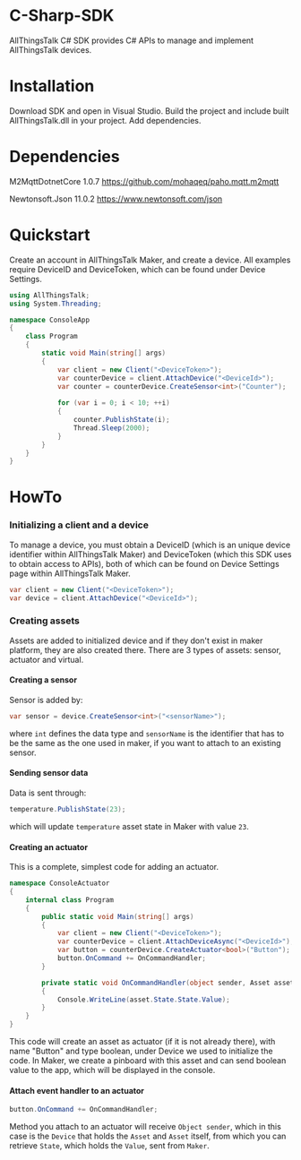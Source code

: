 # C-Sharp-SDK
AllThingsTalk C# SDK provides C# APIs to manage and implement AllThingsTalk devices.

# Installation

Download SDK and open in Visual Studio. Build the project and include built AllThingsTalk.dll in your project.
Add dependencies.

# Dependencies
M2MqttDotnetCore 1.0.7 https://github.com/mohaqeq/paho.mqtt.m2mqtt

Newtonsoft.Json 11.0.2 https://www.newtonsoft.com/json

# Quickstart
Create an account in AllThingsTalk Maker, and create a device. All examples require DeviceID and DeviceToken, which can be found under Device Settings.

```C#
using AllThingsTalk;
using System.Threading;

namespace ConsoleApp
{
    class Program
    {
        static void Main(string[] args)
        {
            var client = new Client("<DeviceToken>");
            var counterDevice = client.AttachDevice("<DeviceId>");
            var counter = counterDevice.CreateSensor<int>("Counter");
            
            for (var i = 0; i < 10; ++i)
            {
                counter.PublishState(i);
                Thread.Sleep(2000);
            }
        }
    }
}
```

# HowTo

### Initializing a client and a device
To manage a device, you must obtain a DeviceID (which is an unique device identifier within AllThingsTalk Maker) and DeviceToken (which this SDK uses to obtain access to APIs), both of which can be found on Device Settings page within AllThingsTalk Maker.

```C#
var client = new Client("<DeviceToken>");
var device = client.AttachDevice("<DeviceId>");
```

### Creating assets
Assets are added to initialized device and if they don't exist in maker platform, they are also created there. There are 3 types of assets: sensor, actuator and virtual.

#### Creating a sensor
Sensor is added by:
```C#
var sensor = device.CreateSensor<int>("<sensorName>");
```
where `int` defines the data type and `sensorName` is the identifier that has to be the same as the one used in maker, if you want to attach to an existing sensor.

#### Sending sensor data
Data is sent through:
```C#
temperature.PublishState(23);
```
which will update `temperature` asset state in Maker with value `23`.

#### Creating an actuator
This is a complete, simplest code for adding an actuator.
```C#
namespace ConsoleActuator
{
    internal class Program
    {
        public static void Main(string[] args)
        {
            var client = new Client("<DeviceToken>");
            var counterDevice = client.AttachDeviceAsync("<DeviceId>");
            var button = counterDevice.CreateActuator<bool>("Button");
            button.OnCommand += OnCommandHandler;
        }

        private static void OnCommandHandler(object sender, Asset asset)
        {
            Console.WriteLine(asset.State.State.Value);
        }
    }
}
```
This code will create an asset as actuator (if it is not already there), with name "Button" and type boolean, under Device we used to initialize the code. In Maker, we create a pinboard with this asset and can send boolean value to the app, which will be displayed in the console.

#### Attach event handler to an actuator
```C#
button.OnCommand += OnCommandHandler;
```
Method you attach to an actuator will receive `Object sender`, which in this case is the `Device` that holds the `Asset` and `Asset` itself, from which you can retrieve `State`, which holds the `Value`, sent from `Maker`.
